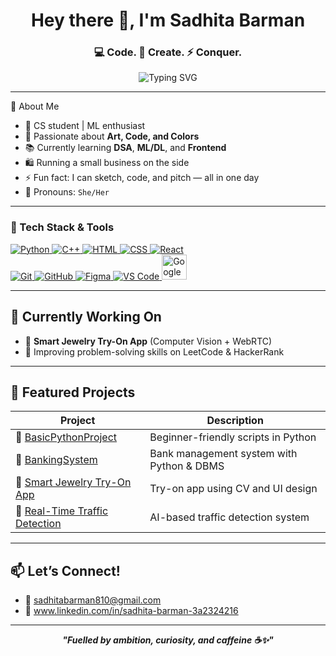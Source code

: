 <h1 align="center">Hey there 👋, I'm Sadhita Barman</h1>
<h3 align="center">💻 Code. 🎨 Create. ⚡ Conquer.</h3>

<p align="center">
  <img src="https://readme-typing-svg.herokuapp.com?font=Fira+Code&size=22&pause=1000&color=F79CF0&center=true&width=500&lines=CS+Undergrad+%7C+ML+Explorer+%7C+Small+Business+Owner;Coding+by+day%2C+hustling+by+heart" alt="Typing SVG" />
</p>

---
🌟 About Me

- 🧠 CS student | ML enthusiast  
- 🎨 Passionate about **Art, Code, and Colors**  
- 📚 Currently learning **DSA**, **ML/DL**, and **Frontend**  
- 🛍️ Running a small business on the side 
- ⚡ Fun fact: I can sketch, code, and pitch — all in one day  
- 💬 Pronouns: `She/Her`

---
### 🔧 Tech Stack & Tools

<p align="left">

<a href="https://www.python.org/" target="_blank">
  <img src="https://skillicons.dev/icons?i=python" alt="Python" />
</a>
<a href="https://isocpp.org/" target="_blank">
  <img src="https://skillicons.dev/icons?i=cpp" alt="C++" />
</a>
<a href="https://developer.mozilla.org/en-US/docs/Web/HTML" target="_blank">
  <img src="https://skillicons.dev/icons?i=html" alt="HTML" />
</a>
<a href="https://developer.mozilla.org/en-US/docs/Web/CSS" target="_blank">
  <img src="https://skillicons.dev/icons?i=css" alt="CSS" />
</a>
<a href="https://reactjs.org/" target="_blank">
  <img src="https://skillicons.dev/icons?i=react" alt="React" />
</a>
<br />
<a href="https://git-scm.com/" target="_blank">
  <img src="https://skillicons.dev/icons?i=git" alt="Git" />
</a>
<a href="https://github.com/" target="_blank">
  <img src="https://skillicons.dev/icons?i=github" alt="GitHub" />
</a>
<a href="https://figma.com/" target="_blank">
  <img src="https://skillicons.dev/icons?i=figma" alt="Figma" />
</a>
<a href="https://code.visualstudio.com/" target="_blank">
  <img src="https://skillicons.dev/icons?i=vscode" alt="VS Code" />
</a>
<a href="https://colab.research.google.com/" target="_blank">
  <img src="https://upload.wikimedia.org/wikipedia/commons/2/2f/Google_Colaboratory_SVG_Logo.svg" alt="Google Colab" width="40px" />
</a>

</p>

---

## 🚀 Currently Working On

- 💍 **Smart Jewelry Try-On App** (Computer Vision + WebRTC)
- 🧪 Improving problem-solving skills on LeetCode & HackerRank

---

## 📂 Featured Projects

| Project | Description |
|--------|-------------|
| 🔗 [BasicPythonProject](https://github.com/SadhitaBarman/BasicPythonProject) | Beginner-friendly scripts in Python |
| 🔗 [BankingSystem](https://github.com/SadhitaBarman/BankingSystem) | Bank management system with Python & DBMS |
| 🔗 [Smart Jewelry Try-On App](https://github.com/SadhitaBarman/Smart-Jewelry-Try-On-App) | Try-on app using CV and UI design |
| 🔗 [Real-Time Traffic Detection](https://github.com/SadhitaBarman/Real-Time-Traffic-Detection-Suite) | AI-based traffic detection system |

---

## 📫 Let’s Connect!

- 💌 sadhitabarman810@gmail.com
- 💼 www.linkedin.com/in/sadhita-barman-3a2324216

---
<p align="center">
  <b><i>"Fuelled by ambition, curiosity, and caffeine ☕✨"</i></b>
</p>
